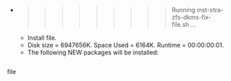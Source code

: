 * >>>>>>>>> Running inst-xtra-zfs-dkms-fix-file.sh ...
  * Install file.
  * Disk size = 6947656K. Space Used = 6164K. Runtime = 00:00:00:01.
  * The following NEW packages will be installed:
  ```bash
file
  ```
